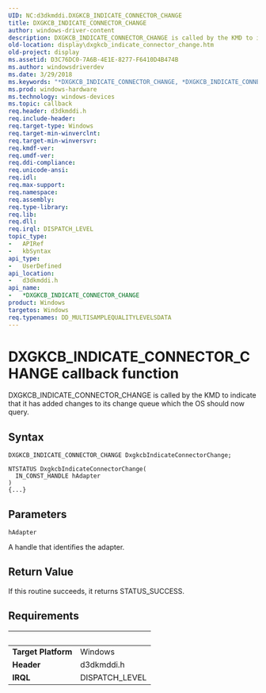 ```yaml
---
UID: NC:d3dkmddi.DXGKCB_INDICATE_CONNECTOR_CHANGE
title: DXGKCB_INDICATE_CONNECTOR_CHANGE
author: windows-driver-content
description: DXGKCB_INDICATE_CONNECTOR_CHANGE is called by the KMD to indicate that it has added changes to its change queue which the OS should now query.
old-location: display\dxgkcb_indicate_connector_change.htm
old-project: display
ms.assetid: D3C76DC0-7A6B-4E1E-8277-F6410D4B474B
ms.author: windowsdriverdev
ms.date: 3/29/2018
ms.keywords: "*DXGKCB_INDICATE_CONNECTOR_CHANGE, *DXGKCB_INDICATE_CONNECTOR_CHANGE callback function [Display Devices], d3dkmddi/*DXGKCB_INDICATE_CONNECTOR_CHANGE, display.dxgkcb_indicate_connector_change"
ms.prod: windows-hardware
ms.technology: windows-devices
ms.topic: callback
req.header: d3dkmddi.h
req.include-header: 
req.target-type: Windows
req.target-min-winverclnt: 
req.target-min-winversvr: 
req.kmdf-ver: 
req.umdf-ver: 
req.ddi-compliance: 
req.unicode-ansi: 
req.idl: 
req.max-support: 
req.namespace: 
req.assembly: 
req.type-library: 
req.lib: 
req.dll: 
req.irql: DISPATCH_LEVEL
topic_type:
-	APIRef
-	kbSyntax
api_type:
-	UserDefined
api_location:
-	d3dkmddi.h
api_name:
-	*DXGKCB_INDICATE_CONNECTOR_CHANGE
product: Windows
targetos: Windows
req.typenames: DD_MULTISAMPLEQUALITYLEVELSDATA
---
```



# DXGKCB_INDICATE_CONNECTOR_CHANGE callback function
DXGKCB_INDICATE_CONNECTOR_CHANGE is called by the KMD to indicate that it has added changes to its change queue which the OS should now query.

## Syntax

```
DXGKCB_INDICATE_CONNECTOR_CHANGE DxgkcbIndicateConnectorChange;

NTSTATUS DxgkcbIndicateConnectorChange(
  IN_CONST_HANDLE hAdapter
)
{...}
```

## Parameters

`hAdapter`

A handle that identifies the adapter.


## Return Value

If this routine succeeds, it returns STATUS_SUCCESS.


## Requirements
| &nbsp; | &nbsp; |
| ---- |:---- |
| **Target Platform** | Windows |
| **Header** | d3dkmddi.h |
| **IRQL** | DISPATCH_LEVEL |